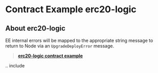 # Contract Example erc20-logic

## About erc20-logic

EE internal errors will be mapped to the appropriate string message to return to Node via an `UpgradeDeployError` message.


> [**erc20-logic contract example**]()

.. include





